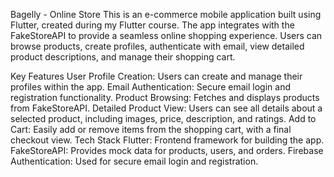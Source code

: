 Bagelly - Online Store
This is an e-commerce mobile application built using Flutter, created during my Flutter course.
The app integrates with the FakeStoreAPI to provide a seamless online shopping experience.
Users can browse products, create profiles, authenticate with email, view detailed product descriptions, and manage their shopping cart.

Key Features
User Profile Creation: Users can create and manage their profiles within the app.
Email Authentication: Secure email login and registration functionality.
Product Browsing: Fetches and displays products from FakeStoreAPI.
Detailed Product View: Users can see all details about a selected product, including images, price, description, and ratings.
Add to Cart: Easily add or remove items from the shopping cart, with a final checkout view.
Tech Stack
Flutter: Frontend framework for building the app.
FakeStoreAPI: Provides mock data for products, users, and orders.
Firebase Authentication: Used for secure email login and registration.
